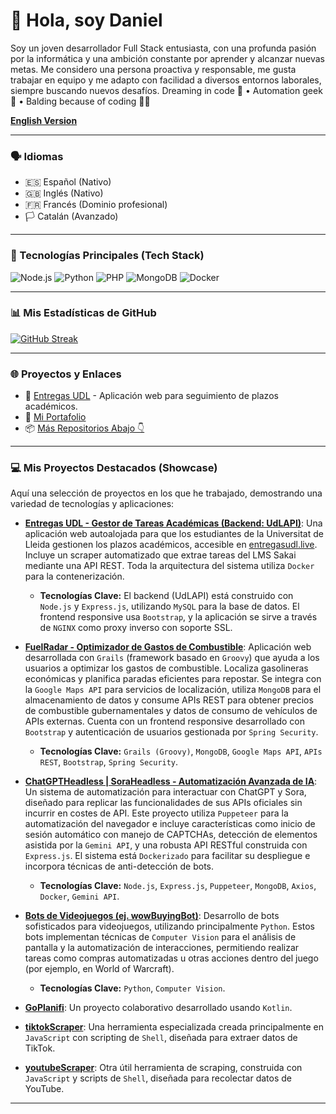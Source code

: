 # 👋 Hola, soy Daniel

Soy un joven desarrollador Full Stack entusiasta, con una profunda pasión por la informática y una ambición constante por aprender y alcanzar nuevas metas. Me considero una persona proactiva y responsable, me gusta trabajar en equipo y me adapto con facilidad a diversos entornos laborales, siempre buscando nuevos desafíos. Dreaming in code 💭 • Automation geek 🤖 • Balding because of coding 🧠💥

<!-- Enlace a la versión en Inglés -->
**[English Version](README_en.md)**

---

### 🗣️ Idiomas
*   🇪🇸 Español (Nativo)
*   🇬🇧 Inglés (Nativo)
*   🇫🇷 Francés (Dominio profesional)
*   🏳️ Catalán (Avanzado)

---

### 🚀 Tecnologías Principales (Tech Stack)
![Node.js](https://img.shields.io/badge/Node.js-339933?style=for-the-badge&logo=nodedotjs&logoColor=white)
![Python](https://img.shields.io/badge/Python-3776AB?style=for-the-badge&logo=python&logoColor=white)
![PHP](https://img.shields.io/badge/PHP-777BB4?style=for-the-badge&logo=php&logoColor=white)
![MongoDB](https://img.shields.io/badge/MongoDB-4EA94B?style=for-the-badge&logo=mongodb&logoColor=white)
![Docker](https://img.shields.io/badge/Docker-2496ED?style=for-the-badge&logo=docker&logoColor=white)
<!-- Puedes añadir más badges de tecnologías de tu CV aquí si lo deseas -->

---

### 📊 Mis Estadísticas de GitHub
[![GitHub Streak](https://streak-stats.demolab.com/?user=DanGxG&theme=radical)](https://git.io/streak-stats)
<!-- Si quieres añadir las otras estadísticas (generales y de lenguajes), házmelo saber -->

---

### 🌐 Proyectos y Enlaces
- 🔗 [Entregas UDL](https://entregasudl.live) - Aplicación web para seguimiento de plazos académicos.
- 💼 [Mi Portafolio](#) <!-- ¡Considera enlazar tu portafolio real aquí! -->
- 📦 [Más Repositorios Abajo 👇](#)

---

### 💻 Mis Proyectos Destacados (Showcase)

Aquí una selección de proyectos en los que he trabajado, demostrando una variedad de tecnologías y aplicaciones:

-   **[Entregas UDL - Gestor de Tareas Académicas (Backend: UdLAPI)](https://github.com/DanGxG/UdLAPI)**: Una aplicación web autoalojada para que los estudiantes de la Universitat de Lleida gestionen los plazos académicos, accesible en [entregasudl.live](https://entregasudl.live). Incluye un scraper automatizado que extrae tareas del LMS Sakai mediante una API REST. Toda la arquitectura del sistema utiliza `Docker` para la contenerización.
    *   **Tecnologías Clave:** El backend (UdLAPI) está construido con `Node.js` y `Express.js`, utilizando `MySQL` para la base de datos. El frontend responsive usa `Bootstrap`, y la aplicación se sirve a través de `NGINX` como proxy inverso con soporte SSL.

-   **[FuelRadar - Optimizador de Gastos de Combustible](https://github.com/DanGxG/FuelRadar)**: Aplicación web desarrollada con `Grails` (framework basado en `Groovy`) que ayuda a los usuarios a optimizar los gastos de combustible. Localiza gasolineras económicas y planifica paradas eficientes para repostar. Se integra con la `Google Maps API` para servicios de localización, utiliza `MongoDB` para el almacenamiento de datos y consume APIs REST para obtener precios de combustible gubernamentales y datos de consumo de vehículos de APIs externas. Cuenta con un frontend responsive desarrollado con `Bootstrap` y autenticación de usuarios gestionada por `Spring Security`.
    *   **Tecnologías Clave:** `Grails (Groovy)`, `MongoDB`, `Google Maps API`, `APIs REST`, `Bootstrap`, `Spring Security`.

-   **[ChatGPTHeadless | SoraHeadless - Automatización Avanzada de IA](https://github.com/DanGxG/ChatGPTHeadless)**: Un sistema de automatización para interactuar con ChatGPT y Sora, diseñado para replicar las funcionalidades de sus APIs oficiales sin incurrir en costes de API. Este proyecto utiliza `Puppeteer` para la automatización del navegador e incluye características como inicio de sesión automático con manejo de CAPTCHAs, detección de elementos asistida por la `Gemini API`, y una robusta API RESTful construida con `Express.js`. El sistema está `Dockerizado` para facilitar su despliegue e incorpora técnicas de anti-detección de bots.
    *   **Tecnologías Clave:** `Node.js`, `Express.js`, `Puppeteer`, `MongoDB`, `Axios`, `Docker`, `Gemini API`.

-   **[Bots de Videojuegos (ej. wowBuyingBot)](https://github.com/DanGxG/wowBuyingBot)**: Desarrollo de bots sofisticados para videojuegos, utilizando principalmente `Python`. Estos bots implementan técnicas de `Computer Vision` para el análisis de pantalla y la automatización de interacciones, permitiendo realizar tareas como compras automatizadas u otras acciones dentro del juego (por ejemplo, en World of Warcraft).
    *   **Tecnologías Clave:** `Python`, `Computer Vision`.

-   **[GoPlanifi](https://github.com/GoPlanifiTeam/GoPlanifi)**: Un proyecto colaborativo desarrollado usando `Kotlin`.

-   **[tiktokScraper](https://github.com/DanGxG/tiktokScraper)**: Una herramienta especializada creada principalmente en `JavaScript` con scripting de `Shell`, diseñada para extraer datos de TikTok.

-   **[youtubeScraper](https://github.com/DanGxG/youtubeScraper)**: Otra útil herramienta de scraping, construida con `JavaScript` y scripts de `Shell`, diseñada para recolectar datos de YouTube.

---
